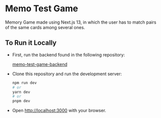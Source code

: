 # Memo Test Game

Memory Game made using Next.js 13, in which the user has to match pairs of the same cards among several ones.

## To Run it Locally

- First, run the backend found in the following repository:

  [memo-test-game-backend](https://github.com/0xB370/memo-test-game-backend)

- Clone this repository and run the development server:

  ```bash
  npm run dev
  # or
  yarn dev
  # or
  pnpm dev
  ```

- Open [http://localhost:3000](http://localhost:3000) with your browser.
